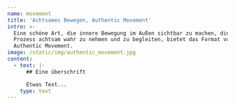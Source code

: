 ```yaml
---
name: movement
title: 'Achtsames Bewegen, Authentic Movement'
intro: >-
  Eine schöne Art, die innere Bewegung im Außen sichtbar zu machen, diesen
  Prozess achtsam wahr zu nehmen und zu begleiten, bietet das Format von
  Authentic Movement.
image: /static/img/authentic_movement.jpg
content:
  - text: |-
      ## Eine überschrift

      Etwas Text...
    type: text
---
```


